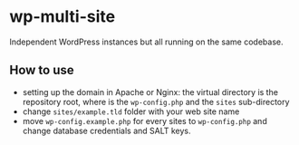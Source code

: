 # wp-multi-site
Independent WordPress instances but all running on the same codebase.

## How to use

- setting up the domain in Apache or Nginx: the virtual directory is the repository root, where is the `wp-config.php` and the `sites` sub-directory
- change `sites/example.tld` folder with your web site name
- move `wp-config.example.php` for every sites to `wp-config.php` and change database credentials and SALT keys.